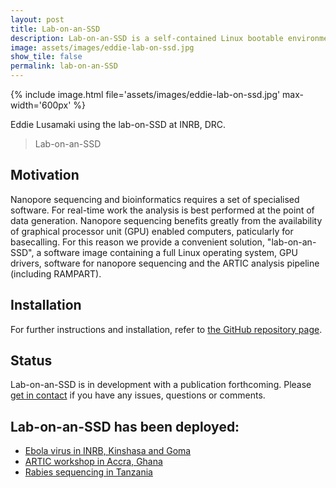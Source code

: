 ```yaml
---
layout: post
title: Lab-on-an-SSD
description: Lab-on-an-SSD is a self-contained Linux bootable environment for nanopore sequencing and data analysis performed locally on laptops.
image: assets/images/eddie-lab-on-ssd.jpg
show_tile: false
permalink: lab-on-an-SSD
---
```


{% include image.html file='assets/images/eddie-lab-on-ssd.jpg' max-width='600px' %}

Eddie Lusamaki using the lab-on-SSD at INRB, DRC.

> Lab-on-an-SSD 

## Motivation

Nanopore sequencing and bioinformatics requires a set of specialised software. For real-time work
the analysis is best performed at the point of data generation. Nanopore sequencing benefits
greatly from the availability of graphical processor unit (GPU) enabled computers, paticularly
for basecalling. For this reason we provide a convenient solution, "lab-on-an-SSD", a software
image containing a full Linux operating system, GPU drivers, software for nanopore sequencing
and the ARTIC analysis pipeline (including RAMPART).

## Installation

For further instructions and installation, refer to [the GitHub repository page](https://github.com/artic-network/lab-on-an-SSD).

## Status

Lab-on-an-SSD is in development with a publication forthcoming.
Please [get in contact](mailto:r.poplawski@bham.ac.uk) if you have any issues, questions or comments.

## Lab-on-an-SSD has been deployed:

* [Ebola virus in INRB, Kinshasa and Goma](https://twitter.com/Eddy_Lusamaki_K/status/1218837546878275584)
* [ARTIC workshop in Accra, Ghana](https://twitter.com/george_l/status/1073245364197711874)
* [Rabies sequencing in Tanzania](https://wellcomeopenresearch.org/articles/5-3)
